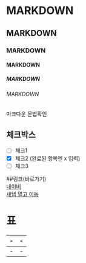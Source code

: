 <!-- 제목  -->

# MARKDOWN
## MARKDOWN
### MARKDOWN
#### MARKDOWN
##### MARKDOWN
###### MARKDOWN

마크다운 문법확인

<!-- 내용-->

## 체크박스
- [ ] 체크1
- [x] 체크2 (완료된 항목엔 x 입력)
- [ ] 체크3

##링크(바로가기)<br>
[네이버](https://naver.com)<br>
<a href="https://naver.com" target="_blank">새탭 열고 이동</a>
  
# 표
|-|-|
|-|-|
|-|-|
